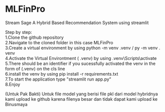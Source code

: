 # MLFinPro
Stream Sage
A Hybrid Based Recommendation System using streamlit

Step  by step: <br>
1.Clone the github repository  <br>
2.Navigate to the cloned folder in this case MLFinPro <br>
3.Create a virtual environment by using python -m venv .venv  / py -m venv . venv <br>
4.Activate the Virtual Environtment ( .venv) by using .venv\Scripts\activate <br>
5.There should be an identifier if you sucessfully activated the venv in the form of (.venv) on the cls line <br>
6.install the venv by using pip install -r requirements.txt <br>
7.To start the application type "streamlit run app.py" <br>
8.Enjoy <br>

(Untuk Pak Bakti)
Untuk file model yang berisi file pkl dari model hybridnya kami upload ke github karena filenya besar dan tidak dapat kami upload ke Binusmaya
